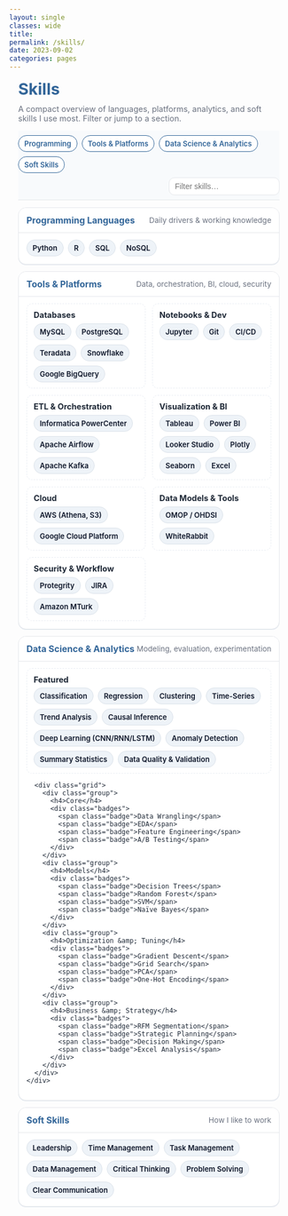 ```yaml
---
layout: single
classes: wide
title:
permalink: /skills/
date: 2023-09-02
categories: pages
---
```


<link href="https://fonts.googleapis.com/css2?family=Inter:wght@400;600&display=swap" rel="stylesheet">

<style>
  :root{
    --brand:#336699; --ink:#1f2937; --muted:#6b7280;
    --card:#ffffff; --line:#e5e7eb; --ring:rgba(51,102,153,.12);
    --bg:#f8fafc;
    --wrap-max: 1280px;              /* wider overall canvas */
  }

  /* ===== Kill the theme's centered column and sidebar gap on this page ===== */
  @media (min-width:1024px){
    .layout--single .sidebar,
    .layout--single .page__sidebar{ display:none !important; }
    .layout--single .page{ display:flex !important; }
    .layout--single .page__inner-wrap{ padding-left:0 !important; padding-right:0 !important; }
    .layout--single .page__content{
      max-width:none !important; width:100% !important;
      margin:0 !important; padding:0 !important;
    }
  }

  /* ===== Page wrapper (full-width but with a small gutter) ===== */
  .skills-wrap{
    font-family:'Inter',system-ui,-apple-system,Segoe UI,Roboto,Helvetica,Arial,sans-serif;
    width:100%;
    max-width:min(100%, var(--wrap-max));
    margin-left:0;                   /* start at the very left */
    margin-right:auto;
    padding:0 16px;                  /* gentle side gutter so borders don't kiss the edge */
    box-sizing:border-box;
    color:var(--ink);
  }

  h1.page-title{ color:var(--brand); margin:.25rem 0 .6rem; font-size:clamp(24px,3vw,30px); }
  p.page-sub{ color:var(--muted); font-size:14.5px; margin:0 0 .9rem; }

  /* ===== Sticky jump/filter bar ===== */
  .topbar{
    position:sticky; top:0; z-index:1; background:var(--bg);
    border-bottom:1px solid var(--line); padding:8px 0; margin-bottom:.8rem;
    display:flex; flex-wrap:wrap; gap:8px; align-items:center;
  }
  .pills{ display:flex; gap:8px; flex-wrap:wrap; }
  .pill-link{
    text-decoration:none; color:var(--brand); border:1px solid var(--brand);
    background:#fff; padding:6px 10px; border-radius:999px; font-weight:600; font-size:13px;
  }
  .filter{ margin-left:auto; }
  .filter input{
    padding:7px 10px; border:1px solid var(--line); border-radius:10px;
    font-size:14px; width:200px; background:#fff;
  }

  /* ===== Cards ===== */
  .card{
    background:var(--card); border:1px solid var(--line); border-radius:14px;
    box-shadow:0 1px 0 var(--ring); margin:.75rem 0; overflow:hidden;
  }
  .card-header{
    display:flex; justify-content:space-between; align-items:center;
    padding:12px 14px; background:#fff;
  }
  .card-title{ font-weight:700; color:var(--brand); font-size:16px; }
  .card-sub{ color:var(--muted); font-size:13.5px; }
  .card-body{ padding:12px 14px 14px; border-top:1px solid var(--line); }

  /* ===== Inner grid: make groups wider (2 cols on desktop; 3 only on very wide) ===== */
  .grid{ display:grid; gap:12px; grid-template-columns:1fr; }
  @media (min-width:900px){
    .grid{ grid-template-columns: 1fr 1fr; }            /* wider groups */
  }
  @media (min-width:1400px){
    .grid{ grid-template-columns: 1fr 1fr 1fr; }        /* add a 3rd column on XL screens */
  }

  .group{ border:1px dashed #e9edf3; border-radius:10px; padding:10px 12px; background:#fff; }
  .group h4{ margin:.1rem 0 .4rem; font-size:14.5px; color:var(--ink); }

  /* Badges */
  .badges{ display:flex; flex-wrap:wrap; gap:8px; }
  .badge{
    display:inline-flex; align-items:center; gap:6px;
    padding:6px 10px; font-size:13px; font-weight:600;
    background:#eef3f8; color:#0f172a; border:1px solid #dbe2ea; border-radius:999px;
  }

  /* Filter helper */
  .hidden-by-filter{ display:none !important; }
</style>

<div class="skills-wrap" id="top">
  <h1 class="page-title">Skills</h1>
  <p class="page-sub">A compact overview of languages, platforms, analytics, and soft skills I use most. Filter or jump to a section.</p>

  <div class="topbar">
    <div class="pills">
      <a class="pill-link" href="#prog">Programming</a>
      <a class="pill-link" href="#tools">Tools &amp; Platforms</a>
      <a class="pill-link" href="#ds">Data Science &amp; Analytics</a>
      <a class="pill-link" href="#soft">Soft Skills</a>
    </div>
    <div class="filter" aria-label="Skill filter">
      <input id="skillFilter" type="search" placeholder="Filter skills…">
    </div>
  </div>

  <!-- PROGRAMMING -->
  <section class="card" id="prog">
    <div class="card-header">
      <div class="card-title">Programming Languages</div>
      <div class="card-sub">Daily drivers &amp; working knowledge</div>
    </div>
    <div class="card-body">
      <div class="badges">
        <span class="badge">Python</span>
        <span class="badge">R</span>
        <span class="badge">SQL</span>
        <span class="badge">NoSQL</span>
      </div>
    </div>
  </section>

  <!-- TOOLS & PLATFORMS -->
  <section class="card" id="tools">
    <div class="card-header">
      <div class="card-title">Tools &amp; Platforms</div>
      <div class="card-sub">Data, orchestration, BI, cloud, security</div>
    </div>
    <div class="card-body">
      <div class="grid">
        <div class="group">
          <h4>Databases</h4>
          <div class="badges">
            <span class="badge">MySQL</span>
            <span class="badge">PostgreSQL</span>
            <span class="badge">Teradata</span>
            <span class="badge">Snowflake</span>
            <span class="badge">Google BigQuery</span>
          </div>
        </div>
        <div class="group">
          <h4>Notebooks &amp; Dev</h4>
          <div class="badges">
            <span class="badge">Jupyter</span>
            <span class="badge">Git</span>
            <span class="badge">CI/CD</span>
          </div>
        </div>
        <div class="group">
          <h4>ETL &amp; Orchestration</h4>
          <div class="badges">
            <span class="badge">Informatica PowerCenter</span>
            <span class="badge">Apache Airflow</span>
            <span class="badge">Apache Kafka</span>
          </div>
        </div>
        <div class="group">
          <h4>Visualization &amp; BI</h4>
          <div class="badges">
            <span class="badge">Tableau</span>
            <span class="badge">Power BI</span>
            <span class="badge">Looker Studio</span>
            <span class="badge">Plotly</span>
            <span class="badge">Seaborn</span>
            <span class="badge">Excel</span>
          </div>
        </div>
        <div class="group">
          <h4>Cloud</h4>
          <div class="badges">
            <span class="badge">AWS (Athena, S3)</span>
            <span class="badge">Google Cloud Platform</span>
          </div>
        </div>
        <div class="group">
          <h4>Data Models &amp; Tools</h4>
          <div class="badges">
            <span class="badge">OMOP / OHDSI</span>
            <span class="badge">WhiteRabbit</span>
          </div>
        </div>
        <div class="group">
          <h4>Security &amp; Workflow</h4>
          <div class="badges">
            <span class="badge">Protegrity</span>
            <span class="badge">JIRA</span>
            <span class="badge">Amazon MTurk</span>
          </div>
        </div>
      </div>
    </div>
  </section>

  <!-- DATA SCIENCE & ANALYTICS -->
  <section class="card" id="ds">
    <div class="card-header">
      <div class="card-title">Data Science &amp; Analytics</div>
      <div class="card-sub">Modeling, evaluation, experimentation</div>
    </div>
    <div class="card-body">
      <div class="group" style="margin-bottom:10px;">
        <h4 style="margin:.1rem 0 .35rem;">Featured</h4>
        <div class="badges">
          <span class="badge">Classification</span>
          <span class="badge">Regression</span>
          <span class="badge">Clustering</span>
          <span class="badge">Time-Series</span>
          <span class="badge">Trend Analysis</span>
          <span class="badge">Causal Inference</span>
          <span class="badge">Deep Learning (CNN/RNN/LSTM)</span>
          <span class="badge">Anomaly Detection</span>
          <span class="badge">Summary Statistics</span>
          <span class="badge">Data Quality &amp; Validation</span>
        </div>
      </div>

      <div class="grid">
        <div class="group">
          <h4>Core</h4>
          <div class="badges">
            <span class="badge">Data Wrangling</span>
            <span class="badge">EDA</span>
            <span class="badge">Feature Engineering</span>
            <span class="badge">A/B Testing</span>
          </div>
        </div>
        <div class="group">
          <h4>Models</h4>
          <div class="badges">
            <span class="badge">Decision Trees</span>
            <span class="badge">Random Forest</span>
            <span class="badge">SVM</span>
            <span class="badge">Naïve Bayes</span>
          </div>
        </div>
        <div class="group">
          <h4>Optimization &amp; Tuning</h4>
          <div class="badges">
            <span class="badge">Gradient Descent</span>
            <span class="badge">Grid Search</span>
            <span class="badge">PCA</span>
            <span class="badge">One-Hot Encoding</span>
          </div>
        </div>
        <div class="group">
          <h4>Business &amp; Strategy</h4>
          <div class="badges">
            <span class="badge">RFM Segmentation</span>
            <span class="badge">Strategic Planning</span>
            <span class="badge">Decision Making</span>
            <span class="badge">Excel Analysis</span>
          </div>
        </div>
      </div>
    </div>
  </section>

  <!-- SOFT SKILLS -->
  <section class="card" id="soft">
    <div class="card-header">
      <div class="card-title">Soft Skills</div>
      <div class="card-sub">How I like to work</div>
    </div>
    <div class="card-body">
      <div class="badges">
        <span class="badge">Leadership</span>
        <span class="badge">Time Management</span>
        <span class="badge">Task Management</span>
        <span class="badge">Data Management</span>
        <span class="badge">Critical Thinking</span>
        <span class="badge">Problem Solving</span>
        <span class="badge">Clear Communication</span>
      </div>
    </div>
  </section>
</div>

<script>
  // Simple client-side filter (matches text of badges and headings)
  const input = document.getElementById('skillFilter');
  if (input){
    input.addEventListener('input', () => {
      const q = input.value.trim().toLowerCase();
      document.querySelectorAll('.card').forEach(card => {
        const text = card.innerText.toLowerCase();
        const hit = q === '' || text.includes(q);
        card.classList.toggle('hidden-by-filter', !hit);
      });
    });
  }
</script>
